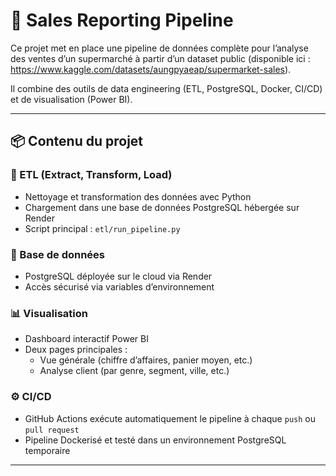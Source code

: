 # 🛒 Sales Reporting Pipeline

Ce projet met en place une pipeline de données complète pour l’analyse des ventes d’un supermarché à partir d’un dataset public (disponible ici : https://www.kaggle.com/datasets/aungpyaeap/supermarket-sales).

Il combine des outils de data engineering (ETL, PostgreSQL, Docker, CI/CD) et de visualisation (Power BI).

---

## 📦 Contenu du projet

### 🔁 ETL (Extract, Transform, Load)
- Nettoyage et transformation des données avec Python
- Chargement dans une base de données PostgreSQL hébergée sur Render
- Script principal : `etl/run_pipeline.py`

### 🐘 Base de données
- PostgreSQL déployée sur le cloud via Render
- Accès sécurisé via variables d’environnement

### 📊 Visualisation
- Dashboard interactif Power BI
- Deux pages principales :
  - Vue générale (chiffre d’affaires, panier moyen, etc.)
  - Analyse client (par genre, segment, ville, etc.)

### ⚙️ CI/CD
- GitHub Actions exécute automatiquement le pipeline à chaque `push` ou `pull request`
- Pipeline Dockerisé et testé dans un environnement PostgreSQL temporaire

---
